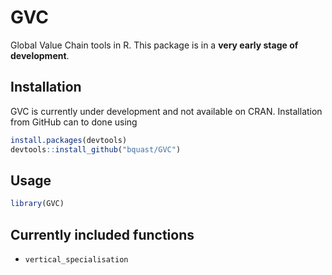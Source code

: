 # GVC
Global Value Chain tools in R. This package is in a **very early stage of development**.

## Installation
GVC is currently under development and not available on CRAN. Installation from GitHub can to done using

```r
install.packages(devtools)
devtools::install_github("bquast/GVC")
```

## Usage

```r
library(GVC)
```

## Currently included functions

* `vertical_specialisation`